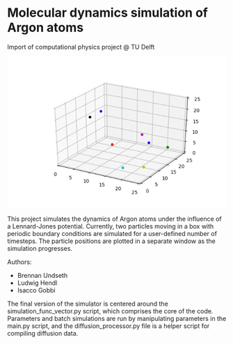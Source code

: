 # Molecular dynamics simulation of Argon atoms

Import of computational physics project @ TU Delft

![particles](https://github.com/gIsaak/molecular-dynamics/blob/master/img/week3/multiple_particles.png)

This project simulates the dynamics of Argon atoms under the influence of a Lennard-Jones potential.
Currently, two particles moving in a box with periodic boundary conditions are simulated for a
user-defined number of timesteps. The particle positions are plotted in a separate window as
the simulation progresses.

Authors:
- Brennan Undseth
- Ludwig Hendl
- Isacco Gobbi

The final version of the simulator is centered around the simulation_func_vector.py
script, which comprises the core of the code. Parameters and batch simulations are
run by manipulating parameters in the main.py script, and the diffusion_processor.py
file is a helper script for compiling diffusion data.
